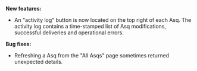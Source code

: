 **New features:**

* An "activity log" button is now located on the top right of each Asq. The activity log contains a time-stamped list of Asq modifications, successful deliveries and operational errors.

**Bug fixes:**

* Refreshing a Asq from the "All Asqs" page sometimes returned unexpected details.